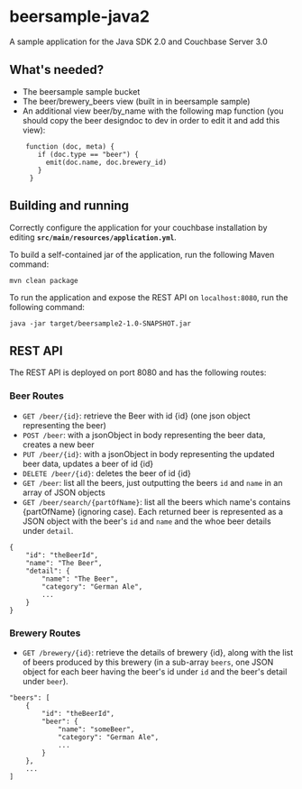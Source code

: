 beersample-java2
================

A sample application for the Java SDK 2.0 and Couchbase Server 3.0

## What's needed?
 - The beersample sample bucket
 - The beer/brewery_beers view (built in in beersample sample)
 - An additional view beer/by_name with the following map function (you should copy the beer designdoc to dev in order
 to edit it and add this view):

```
    function (doc, meta) {
       if (doc.type == "beer") {
         emit(doc.name, doc.brewery_id)
       }
     }
```

## Building and running
Correctly configure the application for your couchbase installation by editing **`src/main/resources/application.yml`**.

To build a self-contained jar of the application, run the following Maven command:

    mvn clean package

To run the application and expose the REST API on `localhost:8080`, run the following command:

    java -jar target/beersample2-1.0-SNAPSHOT.jar

## REST API
The REST API is deployed on port 8080 and has the following routes:

### Beer Routes
 * `GET /beer/{id}`: retrieve the Beer with id {id} (one json object representing the beer)
 * `POST /beer`: with a jsonObject in body representing the beer data, creates a new beer
 * `PUT /beer/{id}`: with a jsonObject in body representing the updated beer data, updates a beer of id {id}
 * `DELETE /beer/{id}`: deletes the beer of id {id}
 * `GET /beer`: list all the beers, just outputting the beers `id` and `name` in an array of JSON objects
 * `GET /beer/search/{partOfName}`: list all the beers which name's contains {partOfName} (ignoring case). Each returned
 beer is represented as a JSON object with the beer's `id` and `name` and the whoe beer details under `detail`.

```
{
    "id": "theBeerId",
    "name": "The Beer",
    "detail": {
        "name": "The Beer",
        "category": "German Ale",
        ...
    }
}
```

### Brewery Routes
 * `GET /brewery/{id}`: retrieve the details of brewery {id}, along with the list of beers produced by this brewery (in
 a sub-array `beers`, one JSON object for each beer having the beer's id under `id` and the beer's detail under `beer`).

```
"beers": [
    {
        "id": "theBeerId",
        "beer": {
            "name": "someBeer",
            "category": "German Ale",
            ...
        }
    },
    ...
]
```